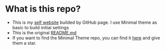 # What is this repo?
- This is my [self website](https://yaoyuanhsu.github.io/Yuanster/) builded by GitHub page. I use Minimal theme as basic to build initial settings
- This is the original [README.md](./Minimal_theme_README.md)
- If you want to find the Minimal Theme repo, you can find it [here](https://github.com/pages-themes/minimal) and give them a star.